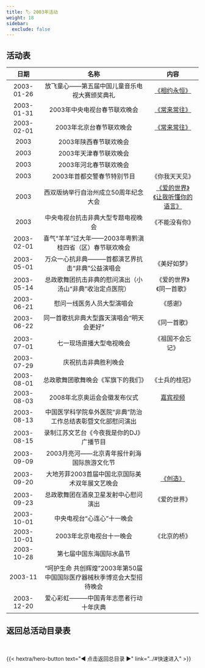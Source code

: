 ```yaml
---
title: 🏷️ 2003年活动
weight: 18
sidebar:
  exclude: false
---
```


## 活动表

|日期|名称|内容|
|:-----:|:-----:|:-----:|
|2003-01-26|放飞童心——第五届中国儿童音乐电视大赛颁奖典礼|[《相约永恒》](../2003/20030126/)|
|2003-01-31|2003年中央电视台春节联欢晚会|[《常来常往》](../2003/20030131/#2003年中央电视台春节联欢晚会)|
|2003-02-01|2003年北京台春节联欢晚会|[《常来常往》](../2003/20030131/#2003年北京台春节联欢晚会)|
|2003|2003年陕西春节联欢晚会||
|2003|2003年天津春节联欢晚会||
|2003|2003年河北春节联欢晚会||
|2003|2003年首都交警春节特别节目|《你我天天见》|
|2003|西双版纳举行自治州成立50周年纪念大会|[《爱的世界》《让我听懂你的语言》](../2003/2003/)|
|2003|中央电视台抗击非典大型专题电视晚会|《不能没有你》|
|2003-02-01|喜气“羊羊”过大年——2003年粤黔滇桂四省（区）春节联欢晚会||
|2003-05-01|万众一心抗非典———首都演艺界抗击“非典”公益演唱会|《美好如梦》|
|2003-05-14|总政歌舞团抗击非典的慰问演出（小汤山“非典”收治定点医院）|《爱的世界》《同一首歌》|
|2003-06-21|慰问一线医务人员大型演唱会|《感谢》|
|2003-06-22|同一首歌抗非典大型露天演唱会“明天会更好”|《同一首歌》|
|2003-07-01|七一现场直播大型电视晚会|《祖国不会忘记》|
|2003-07-29|庆祝抗击非典胜利晚会||
|2003-08-01|总政歌舞团歌舞晚会《军旗下的我们》|《士兵的桂冠》|
|2003-08-03|2008年北京奥运会会徽发布仪式|[嘉宾视频](../2003/20030803/)|
|2003-08-13|中国医学科学院阜外医院“非典”防治工作总结表彰暨文化部慰问演出||
|2003-08-15|录制江苏文艺台《今夜我是你的DJ》广播节目||
|2003-09-09|2003月亮河——北京青年报什刹海国际旅游文化节||
|2003-09-20|大地芳菲2003首届中国北京国际美术双年展文艺晚会|[《创造》](../2003/20030920/)|
|2003-09-23|总政歌舞团在酒泉卫星发射中心慰问演出|《爱的世界》|
|2003-10-01|中央电视台“心连心”十一晚会||
|2003-10-01|2003年北京电视台十一晚会|《北京的桥》|
|2003-10-28|第七届中国东海国际水晶节||
|2003-11|“呵护生命 共创辉煌”2003年第50届中国国际医疗器械秋季博览会大型招待晚会||
|2003-12-20|爱心彩虹―――中国青年志愿者行动十年庆典||




## 返回总活动目录表

<br>

{{< hextra/hero-button text="◀ 点击返回总目录 ▶" link="../#快速进入" >}}